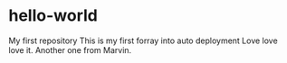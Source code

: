 # hello-world
My first repository
This is my first forray
into auto deployment
Love love love it.
Another one from Marvin.
